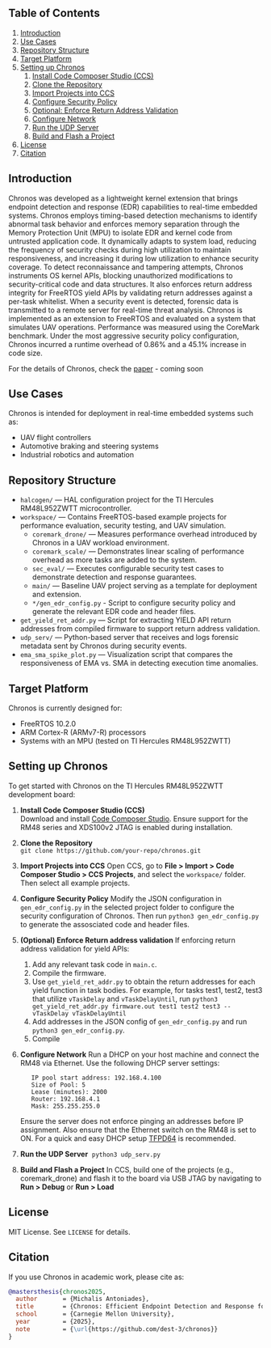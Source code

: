 ## Table of Contents

1. [Introduction](#introduction)
2. [Use Cases](#use-cases)
3. [Repository Structure](#repository-structure)
4. [Target Platform](#target-platform)
5. [Setting up Chronos](#setting-up-chronos)
    1. [Install Code Composer Studio (CCS)](#install-code-composer-studio-ccs)
    2. [Clone the Repository](#clone-the-repository)
    3. [Import Projects into CCS](#import-projects-into-ccs)
    4. [Configure Security Policy](#configure-security-policy)
    5. [Optional: Enforce Return Address Validation](#optional-enforce-return-address-validation)
    6. [Configure Network](#configure-network)
    7. [Run the UDP Server](#run-the-udp-server)
    8. [Build and Flash a Project](#build-and-flash-a-project)
6. [License](#license)
7. [Citation](#citation)

## Introduction

Chronos was developed as a lightweight kernel extension that brings endpoint detection and response (EDR) capabilities to real-time embedded systems. Chronos employs timing-based detection mechanisms to identify abnormal task behavior and enforces memory separation through the Memory Protection Unit (MPU) to isolate EDR and kernel code from untrusted application code. It dynamically adapts to system load, reducing the frequency of security checks during high utilization to maintain responsiveness, and increasing it during low utilization to enhance security coverage. To detect reconnaissance and tampering attempts, Chronos instruments OS kernel APIs, blocking unauthorized modifications to security-critical code and data structures. It also enforces return address integrity for FreeRTOS yield APIs by validating return addresses against a per-task whitelist. When a security event is detected, forensic data is transmitted to a remote server for real-time threat analysis. Chronos is implemented as an extension to FreeRTOS and evaluated on a system that simulates UAV operations. Performance was measured using the CoreMark benchmark. Under the most aggressive security policy configuration, Chronos incurred a runtime overhead of 0.86% and a 45.1% increase in code size.

For the details of Chronos, check the [paper]() - coming soon

## Use Cases

Chronos is intended for deployment in real-time embedded systems such as:

- UAV flight controllers  
- Automotive braking and steering systems  
- Industrial robotics and automation  

## Repository Structure

- `halcogen/` — HAL configuration project for the TI Hercules RM48L952ZWTT microcontroller.
- `workspace/` — Contains FreeRTOS-based example projects for performance evaluation, security testing, and UAV simulation.
  - `coremark_drone/` — Measures performance overhead introduced by Chronos in a UAV workload environment.
  - `coremark_scale/` — Demonstrates linear scaling of performance overhead as more tasks are added to the system.
  - `sec_eval/` — Executes configurable security test cases to demonstrate detection and response guarantees.
  - `main/` — Baseline UAV project serving as a template for deployment and extension.
  - `*/gen_edr_config.py` - Script to configure security policy and generate the relevant EDR code and header files. 
- `get_yield_ret_addr.py` — Script for extracting YIELD API return addresses from compiled firmware to support return address validation.
- `udp_serv/` — Python-based server that receives and logs forensic metadata sent by Chronos during security events.
- `ema_sma_spike_plot.py` — Visualization script that compares the responsiveness of EMA vs. SMA in detecting execution time anomalies.

## Target Platform

Chronos is currently designed for:
- FreeRTOS 10.2.0
- ARM Cortex-R (ARMv7-R) processors
- Systems with an MPU (tested on TI Hercules RM48L952ZWTT)

## Setting up Chronos

To get started with Chronos on the TI Hercules RM48L952ZWTT development board:

1. **Install Code Composer Studio (CCS)**  
   Download and install [Code Composer Studio](https://www.ti.com/tool/CCSTUDIO). Ensure support for the RM48 series and XDS100v2 JTAG is enabled during installation.

2. **Clone the Repository**  
   `git clone https://github.com/your-repo/chronos.git`

3. **Import Projects into CCS**
    Open CCS, go to **File > Import > Code Composer Studio > CCS Projects**, and select the `workspace/` folder. Then select all example projects. 

4. **Configure Security Policy**
    Modify the JSON configuration in `gen_edr_config.py` in the selected project folder to configure the security configuration of Chronos. Then run `python3 gen_edr_config.py` to generate the assosciated code and header files.
    
5. **(Optional) Enforce Return address validation**
    If enforcing return address validation for yield APIs:
    1. Add any relevant task code in `main.c`. 
    2. Compile the firmware. 
    3. Use `get_yield_ret_addr.py` to obtain the return addresses for each yield function in task bodies. For example, for tasks test1, test2, test3 that utilize `vTaskDelay` and `vTaskDelayUntil`, run `python3 get_yield_ret_addr.py firmware.out test1 test2 test3 -- vTaskDelay vTaskDelayUntil`
    4. Add addresses in the JSON config of `gen_edr_config.py` and run `python3 gen_edr_config.py`.
    5. Compile

6. **Configure Network**
    Run a DHCP on your host machine and connect the RM48 via Ethernet. Use the following DHCP server settings:
    ```
       IP pool start address: 192.168.4.100
       Size of Pool: 5
       Lease (minutes): 2000
       Router: 192.168.4.1
       Mask: 255.255.255.0
    ```
    Ensure the server does not enforce pinging an addresses before IP assignment. Also ensure that the Ethernet switch on the RM48 is set to ON. For a quick and easy DHCP setup [TFPD64](https://www.intel.com/content/www/us/en/docs/programmable/683536/current/tftpd64-by-ph-jounin-installation.html) is recommended. 

7. **Run the UDP Server** 
    `python3 udp_serv.py`

8. **Build and Flash a Project**
    In CCS, build one of the projects (e.g., coremark_drone) and flash it to the board via USB JTAG by navigating to **Run > Debug** or **Run > Load**

## License

MIT License. See `LICENSE` for details. 

## Citation

If you use Chronos in academic work, please cite as:

```Bibtex
@mastersthesis{chronos2025,
  author       = {Michalis Antoniades},
  title        = {Chronos: Efficient Endpoint Detection and Response for Safety-Critical Real-Time Embedded Systems},
  school       = {Carnegie Mellon University},
  year         = {2025},
  note         = {\url{https://github.com/dest-3/chronos}}
}
```








